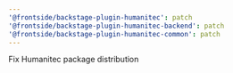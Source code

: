 ```yaml
---
'@frontside/backstage-plugin-humanitec': patch
'@frontside/backstage-plugin-humanitec-backend': patch
'@frontside/backstage-plugin-humanitec-common': patch
---
```


Fix Humanitec package distribution
